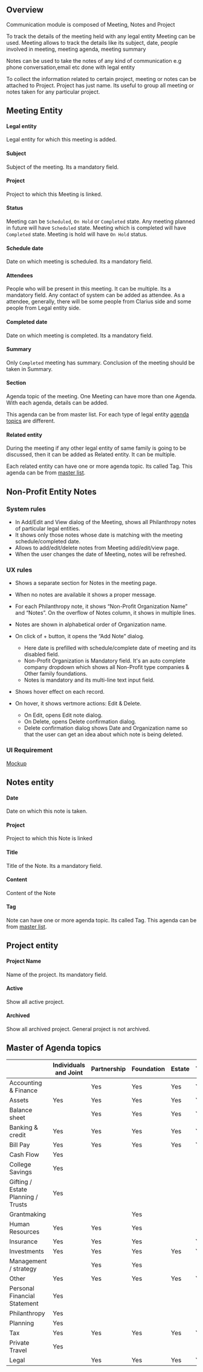 ## Overview

Communication module is composed of Meeting, Notes and Project

To track the details of the meeting held with any legal entity  Meeting can be used. Meeting allows to track the details like its subject, date, people involved in meeting, meeting agenda, meeting summary

Notes can be used to take the notes of any kind of communication e.g phone conversation,email etc done with legal entity 

To collect the information related to certain project, meeting or notes can be attached to Project. Project has just name. Its useful to group all meeting or notes taken for any particular project.

## Meeting Entity

#### Legal entity

Legal entity for which this meeting is added.

#### Subject

Subject of the meeting. Its a mandatory field.

#### Project

Project to which this Meeting is linked.

#### Status

Meeting can be `Scheduled`, `On Hold` or `Completed` state. Any meeting planned in future will have `Scheduled` state. Meeting which is completed will have `Completed` state. Meeting is hold will have `On Hold` status.

#### Schedule date

Date on which meeting is scheduled. Its a mandatory field.

#### Attendees

People who will be present in this meeting. It can be multiple. Its a mandatory field. Any contact of system can be added as attendee. As a attendee, generally, there will be some people from Clarius side and some people from Legal entity side.

#### Completed date

Date on which meeting is completed. Its a mandatory field.

#### Summary

Only `Completed` meeting has summary. Conclusion of the meeting should be taken in Summary.

#### Section

Agenda topic of the meeting. One Meeting can have more than one Agenda.  With each agenda, details can be added. 

This agenda can be from master list. For each type of legal entity [agenda topics](#master-of-agenda-topics) are different. 

#### Related entity

During the meeting if any other legal entity of same family is going to be discussed, then it can be added as Related entity. It can be multiple. 

Each related entity can have one or more agenda topic. Its called Tag. This agenda can be from [master list](#master-of-agenda-topics). 



## Non-Profit Entity Notes

### System rules

- In Add/Edit and View dialog of the Meeting, shows all Philanthropy notes of particular legal entities.
- It shows only those notes whose date is matching with the meeting schedule/completed date.
- Allows to add/edit/delete notes from Meeting add/edit/view page.
- When the user changes the date of Meeting, notes will be refreshed.

### UX rules

- Shows a separate section for Notes in the meeting page.
- When no notes are available it shows a proper message.
- For each Philanthropy note, it shows “Non-Profit Organization Name” and “Notes”. On the overflow of Notes column, it shows in multiple lines.
- Notes are shown in alphabetical order of Organization name.
- On click of + button, it opens the “Add Note” dialog. 
  - Here date is prefilled with schedule/complete date of meeting and its disabled field.
  - Non-Profit Organization is Mandatory field. It's an auto complete company dropdown which shows all Non-Profit type companies & Other family foundations. 
  - Notes is mandatory and its multi-line text input field.

- Shows hover effect on each record.
- On hover, it shows vertmore actions: Edit & Delete.
  - On Edit, opens Edit note dialog.
  - On Delete, opens Delete confirmation dialog.
  - Delete confirmation dialog shows Date and Organization name so that the user can get an idea about which note is being deleted.

### UI Requirement

[Mockup](https://drive.google.com/drive/folders/10QucKhdQxlUJ4VMHfVFEr40t7krYCKrd)



## Notes entity

#### Date

Date on which this note is taken. 

#### Project

Project to which this Note is linked

#### Title

Title of the Note. Its a mandatory field.

#### Content

Content of the Note

#### Tag

Note can have one or more agenda topic. Its called Tag. This agenda can be from [master list](#master-of-agenda-topics). 



## Project entity

#### Project Name

Name of the project. Its mandatory field.

#### Active

Show all active project.

#### Archived

Show all archived project. General project is not archived.




## Master of Agenda topics

|             | Individuals and Joint | Partnership  | Foundation  | Estate   | Trust  |
| ----------- | --------------------- | ------------ | ----------  | -------- | -----  |
| Accounting & Finance            |                       | Yes             | Yes            | Yes         | Yes       |
| Assets            | Yes                     | Yes             | Yes            | Yes         | Yes       |
| Balance sheet            |                       | Yes             | Yes            | Yes         | Yes       |
| Banking & credit            | Yes                    | Yes              | Yes            | Yes         | Yes       |
| Bill Pay            | Yes                     | Yes             | Yes            | Yes         | Yes       |
| Cash Flow            | Yes                      |              |             |          |        |
| College Savings            | Yes                      |              |             |          |        |
| Gifting / Estate Planning / Trusts            |  Yes                     |              |             |          |        |
| Grantmaking            |                       |              | Yes            |          |        |
| Human Resources            | Yes                      | Yes             | Yes            |          |        |
| Insurance            | Yes                      | Yes             | Yes            |          | Yes       |
| Investments            | Yes                      | Yes             | Yes            | Yes         | Yes       |
| Management / strategy            |                       | Yes             | Yes            |          |        |
| Other            | Yes                      | Yes             | Yes            | Yes         | Yes       |
| Personal Financial Statement            | Yes                      |              |             |          |        |
| Philanthropy            | Yes                      |              |             |          |        |
| Planning            | Yes                      |              |             |          |        |
| Tax           | Yes                      | Yes             | Yes            | Yes         | Yes       |
| Private Travel            | Yes                     |                 |                |             |           |
| Legal            |                         | Yes             | Yes            | Yes         | Yes       |

